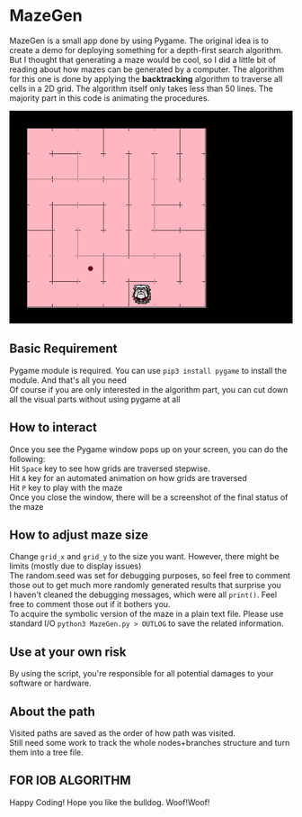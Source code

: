 # MazeGen 
MazeGen is a small app done by using Pygame. The original idea is to create a demo for deploying something for a depth-first search algorithm. But I thought that
generating a maze would be cool, so I did a little bit of reading about how mazes can be generated by a computer. The algorithm for this one is done by applying
the **backtracking** algorithm to traverse all cells in a 2D grid. The algorithm itself only takes less than 50 lines. The majority part in this code is animating
the procedures.

![plot](../test_maze.png)

## Basic Requirement
Pygame module is required. You can use ```pip3 install pygame``` to install the module. And that's all you need  
Of course if you are only interested in the algorithm part, you can cut down all the visual parts without using pygame at all  
## How to interact
Once you see the Pygame window pops up on your screen, you can do the following:  
Hit ```Space``` key to see how grids are traversed stepwise.  
Hit ```A``` key for an automated animation on how grids are traversed  
Hit ```P``` key to play with the maze  
Once you close the window, there will be a screenshot of the final status of the maze
## How to adjust maze size
Change ```grid_x``` and ```grid_y``` to the size you want. However, there might be limits (mostly due to display issues)  
The random.seed was set for debugging purposes, so feel free to comment those out to get much more randomly generated results that surprise you  
I haven't cleaned the debugging messages, which were all ```print()```. Feel free to comment those out if it bothers you.  
To acquire the symbolic version of the maze in a plain text file. Please use standard I/O ```python3 MazeGen.py > OUTLOG``` to save the related information.  

## Use at your own risk
By using the script, you're responsible for all potential damages to your software or hardware.

## About the path
Visited paths are saved as the order of how path was visited.  
Still need some work to track the whole nodes+branches structure and turn them into a tree file.  
## FOR IOB ALGORITHM
Happy Coding! Hope you like the bulldog. Woof!Woof!
